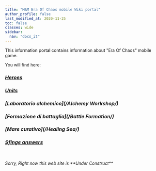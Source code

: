 ```yaml
---
title: "M&M Era Of Chaos mobile Wiki portal"
author_profile: false
last_modified_at: 2020-11-25
toc: false
classes: wide
sidebar:
  nav: "docs_it"
---
```


This information portal contains information about "Era Of Chaos" mobile game.



You will find here:
### <i class="fas fa-chess-king"/>  [Heroes](/heroes/) 
### <i class="fab fa-optin-monster"/>  [Units](/units/)
### <i class="fas fa-place-of-worship"/>  [Laboratorio alchemico](/Alchemy Workshop/)
### <i class="fab fa-battle-net"/> [Formazione di battaglia](/Battle Formation/)
### <i class="fas fa-water"/>  [Mare curativo](/Healing Sea/)
### <i class="fas fa-question-circle"/>  [Sfinge answers](/sphinx/)
<br/>
<br/>
Sorry, Right now this web site is **Under Construct**



